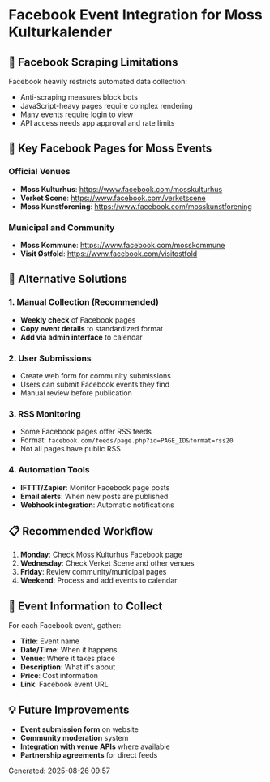 
# Facebook Event Integration for Moss Kulturkalender

## 🚫 Facebook Scraping Limitations

Facebook heavily restricts automated data collection:
- Anti-scraping measures block bots
- JavaScript-heavy pages require complex rendering
- Many events require login to view
- API access needs app approval and rate limits

## 📘 Key Facebook Pages for Moss Events

### Official Venues
- **Moss Kulturhus**: https://www.facebook.com/mosskulturhus
- **Verket Scene**: https://www.facebook.com/verketscene
- **Moss Kunstforening**: https://www.facebook.com/mosskunstforening

### Municipal and Community
- **Moss Kommune**: https://www.facebook.com/mosskommune
- **Visit Østfold**: https://www.facebook.com/visitostfold

## 🔧 Alternative Solutions

### 1. Manual Collection (Recommended)
- **Weekly check** of Facebook pages
- **Copy event details** to standardized format
- **Add via admin interface** to calendar

### 2. User Submissions
- Create web form for community submissions
- Users can submit Facebook events they find
- Manual review before publication

### 3. RSS Monitoring
- Some Facebook pages offer RSS feeds
- Format: `facebook.com/feeds/page.php?id=PAGE_ID&format=rss20`
- Not all pages have public RSS

### 4. Automation Tools
- **IFTTT/Zapier**: Monitor Facebook page posts
- **Email alerts**: When new posts are published
- **Webhook integration**: Automatic notifications

## 📋 Recommended Workflow

1. **Monday**: Check Moss Kulturhus Facebook page
2. **Wednesday**: Check Verket Scene and other venues
3. **Friday**: Review community/municipal pages
4. **Weekend**: Process and add events to calendar

## 🎯 Event Information to Collect

For each Facebook event, gather:
- **Title**: Event name
- **Date/Time**: When it happens
- **Venue**: Where it takes place
- **Description**: What it's about
- **Price**: Cost information
- **Link**: Facebook event URL

## 💡 Future Improvements

- **Event submission form** on website
- **Community moderation** system
- **Integration with venue APIs** where available
- **Partnership agreements** for direct feeds

Generated: 2025-08-26 09:57
    